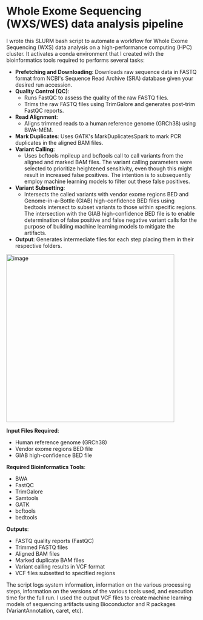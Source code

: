 # Whole Exome Sequencing (WXS/WES) data analysis pipeline

I wrote this SLURM bash script to automate a workflow for Whole Exome Sequencing (WXS) data analysis on a high-performance computing (HPC) cluster. It activates a conda environment that I created with the bioinformatics tools required to performs several tasks:

- **Prefetching and Downloading**: Downloads raw sequence data in FASTQ format from NCBI's Sequence Read Archive (SRA) database given your desired run accession.
- **Quality Control (QC)**:
  - Runs FastQC to assess the quality of the raw FASTQ files.
  - Trims the raw FASTQ files using TrimGalore and generates post-trim FastQC reports.
- **Read Alignment**:
  - Aligns trimmed reads to a human reference genome (GRCh38) using BWA-MEM.
- **Mark Duplicates**: Uses GATK's MarkDuplicatesSpark to mark PCR duplicates in the aligned BAM files.
- **Variant Calling**:
  - Uses bcftools mpileup and bcftools call to call variants from the aligned and marked BAM files. The variant calling parameters were selected to prioritize heightened sensitivity, even though this might result in increased false positives. The intention is to subsequently employ machine learning models to filter out these false positives.
- **Variant Subsetting**:
  - Intersects the called variants with vendor exome regions BED and Genome-in-a-Bottle (GIAB) high-confidence BED files using bedtools intersect to subset variants to those within specific regions. The intersection with the GIAB high-confidence BED file is to enable determination of false positive and false negative variant calls for the purpose of building machine learning models to mitigate the artifacts.
- **Output**: Generates intermediate files for each step placing them in their respective folders.
<img width="443" alt="image" src="https://github.com/felixm3/exome-sequencing/assets/43228120/64ade30c-31a4-46dd-817d-c94ac0100a84">


**Input Files Required**:
- Human reference genome (GRCh38)
- Vendor exome regions BED file
- GIAB high-confidence BED file

**Required Bioinformatics Tools**:
- BWA
- FastQC
- TrimGalore
- Samtools
- GATK
- bcftools
- bedtools

**Outputs**:
- FASTQ quality reports (FastQC)
- Trimmed FASTQ files
- Aligned BAM files
- Marked duplicate BAM files
- Variant calling results in VCF format
- VCF files subsetted to specified regions



The script logs system information, information on the various processing steps, information on the versions of the various tools used, and execution time for the full run. I used the output VCF files to create machine learning models of sequencing artifacts using Bioconductor and R packages (VariantAnnotation, caret, etc).
